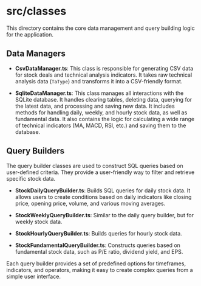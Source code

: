 # src/classes

This directory contains the core data management and query building logic for the application.

## Data Managers

- **CsvDataManager.ts**: This class is responsible for generating CSV data for stock deals and technical analysis indicators. It takes raw technical analysis data (`TaType`) and transforms it into a CSV-friendly format.

- **SqliteDataManager.ts**: This class manages all interactions with the SQLite database. It handles clearing tables, deleting data, querying for the latest data, and processing and saving new data. It includes methods for handling daily, weekly, and hourly stock data, as well as fundamental data. It also contains the logic for calculating a wide range of technical indicators (MA, MACD, RSI, etc.) and saving them to the database.

## Query Builders

The query builder classes are used to construct SQL queries based on user-defined criteria. They provide a user-friendly way to filter and retrieve specific stock data.

- **StockDailyQueryBuilder.ts**: Builds SQL queries for daily stock data. It allows users to create conditions based on daily indicators like closing price, opening price, volume, and various moving averages.

- **StockWeeklyQueryBuilder.ts**: Similar to the daily query builder, but for weekly stock data.

- **StockHourlyQueryBuilder.ts**: Builds queries for hourly stock data.

- **StockFundamentalQueryBuilder.ts**: Constructs queries based on fundamental stock data, such as P/E ratio, dividend yield, and EPS.

Each query builder provides a set of predefined options for timeframes, indicators, and operators, making it easy to create complex queries from a simple user interface.

